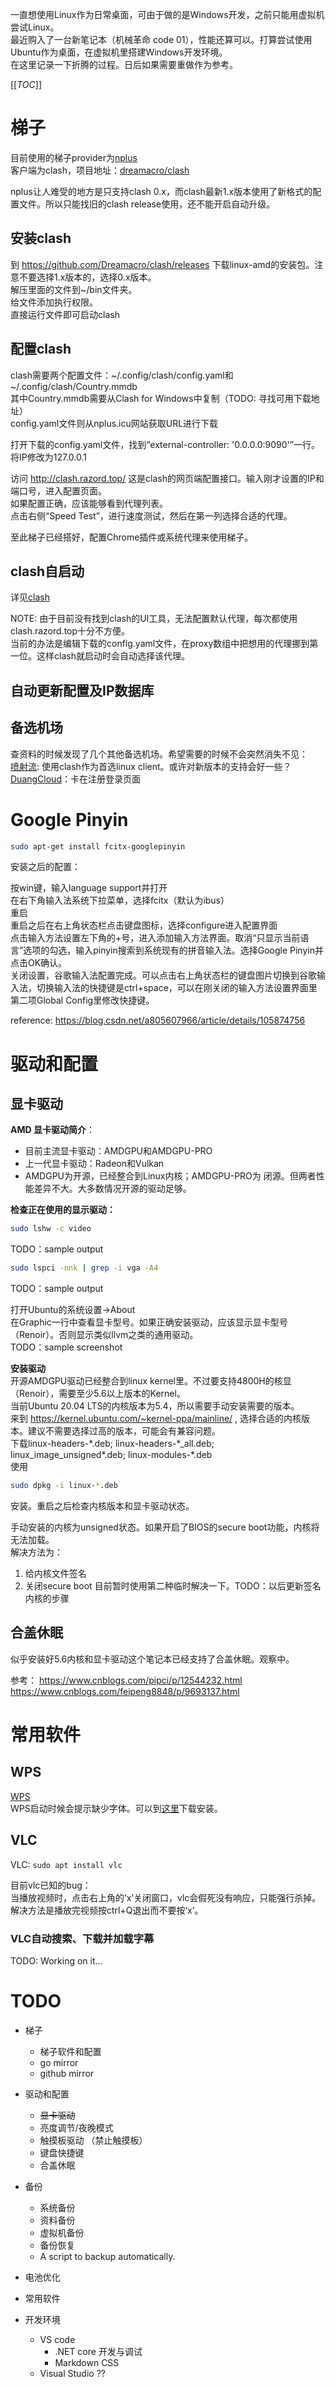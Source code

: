 一直想使用Linux作为日常桌面，可由于做的是Windows开发，之前只能用虚拟机尝试Linux。  
最近购入了一台新笔记本（机械革命 code 01），性能还算可以。打算尝试使用Ubuntu作为桌面，在虚拟机里搭建Windows开发环境。  
在这里记录一下折腾的过程。日后如果需要重做作为参考。

[[_TOC_]]

# 梯子

目前使用的梯子provider为[nplus](nplus.icu)  
客户端为clash，项目地址：[dreamacro/clash](https://github.com/Dreamacro/clash)

nplus让人难受的地方是只支持clash 0.x，而clash最新1.x版本使用了新格式的配置文件。所以只能找旧的clash release使用，还不能开启自动升级。

## 安装clash
到 https://github.com/Dreamacro/clash/releases 下载linux-amd的安装包。注意不要选择1.x版本的，选择0.x版本。  
解压里面的文件到~/bin文件夹。  
给文件添加执行权限。  
直接运行文件即可启动clash

## 配置clash
clash需要两个配置文件：~/.config/clash/config.yaml和~/.config/clash/Country.mmdb  
其中Country.mmdb需要从Clash for Windows中复制（TODO: 寻找可用下载地址）  
config.yaml文件则从nplus.icu网站获取URL进行下载  

打开下载的config.yaml文件，找到“external-controller: '0.0.0.0:9090'”一行。将IP修改为127.0.0.1

访问 http://clash.razord.top/ 这是clash的网页端配置接口。输入刚才设置的IP和端口号，进入配置页面。  
如果配置正确，应该能够看到代理列表。  
点击右侧“Speed Test”，进行速度测试，然后在第一列选择合适的代理。

至此梯子已经搭好，配置Chrome插件或系统代理来使用梯子。

## clash自启动
详见[clash](clash.md)  

NOTE: 由于目前没有找到clash的UI工具，无法配置默认代理，每次都使用clash.razord.top十分不方便。  
当前的办法是编辑下载的config.yaml文件，在proxy数组中把想用的代理挪到第一位。这样clash就启动时会自动选择该代理。

## 自动更新配置及IP数据库


## 备选机场
查资料的时候发现了几个其他备选机场。希望需要的时候不会突然消失不见：  
[喷射流](https://jetstream.zendesk.com/hc/zh-tw): 使用clash作为首选linux client。或许对新版本的支持会好一些？  
[DuangCloud](https://www.dcrelay.me/)：卡在注册登录页面


# Google Pinyin

```sh
sudo apt-get install fcitx-googlepinyin
```
安装之后的配置：

按win键，输入language support并打开  
在右下角输入法系统下拉菜单，选择fcitx（默认为ibus）  
重启  
重启之后在右上角状态栏点击键盘图标，选择configure进入配置界面  
点击输入方法设置左下角的+号，进入添加输入方法界面。取消“只显示当前语言”选项的勾选，输入pinyin搜索到系统现有的拼音输入法。选择Google Pinyin并点击OK确认。  
关闭设置，谷歌输入法配置完成。可以点击右上角状态栏的键盘图片切换到谷歌输入法，切换输入法的快捷键是ctrl+space，可以在刚关闭的输入方法设置界面里第二项Global Config里修改快捷键。


reference: https://blog.csdn.net/a805607966/article/details/105874756

# 驱动和配置

## 显卡驱动

**AMD 显卡驱动简介**：  
- 目前主流显卡驱动：AMDGPU和AMDGPU-PRO
- 上一代显卡驱动：Radeon和Vulkan
- AMDGPU为开源，已经整合到Linux内核；AMDGPU-PRO为 闭源。但两者性能差异不大。大多数情况开源的驱动足够。

**检查正在使用的显示驱动：**  
```sh
sudo lshw -c video
```
TODO：sample output


```sh
sudo lspci -nnk | grep -i vga -A4
```
TODO：sample output

打开Ubuntu的系统设置->About  
在Graphic一行中查看显卡型号。如果正确安装驱动，应该显示显卡型号（Renoir）。否则显示类似llvm之类的通用驱动。  
TODO：sample screenshot


**安装驱动**  
开源AMDGPU驱动已经整合到linux kernel里。不过要支持4800H的核显（Renoir），需要至少5.6以上版本的Kernel。  
当前Ubuntu 20.04 LTS的内核版本为5.4，所以需要手动安装需要的版本。  
来到 https://kernel.ubuntu.com/~kernel-ppa/mainline/ , 选择合适的内核版本。建议不需要选择过高的版本，可能会有兼容问题。  
下载linux-headers-\*.deb; linux-headers-\*_all.deb; linux_image_unsigned*.deb; linux-modules-*.deb  
使用
```sh
sudo dpkg -i linux-*.deb
```
安装。重启之后检查内核版本和显卡驱动状态。

手动安装的内核为unsigned状态。如果开启了BIOS的secure boot功能，内核将无法加载。  
解决方法为：
1. 给内核文件签名
2. 关闭secure boot
目前暂时使用第二种临时解决一下。TODO：以后更新签名内核的步骤


## 合盖休眠
似乎安装好5.6内核和显卡驱动这个笔记本已经支持了合盖休眠。观察中。

参考： https://www.cnblogs.com/pipci/p/12544232.html  
https://www.cnblogs.com/feipeng8848/p/9693137.html


# 常用软件

## WPS
[WPS](http://linux.wps.com/)  
WPS启动时候会提示缺少字体。可以到[这里](https://github.com/IamDH4/ttf-wps-fonts)下载安装。

## VLC
VLC: `sudo apt install vlc`

目前vlc已知的bug：  
当播放视频时，点击右上角的‘x’关闭窗口，vlc会假死没有响应，只能强行杀掉。解决方法是播放完视频按ctrl+Q退出而不要按‘x’。

### VLC自动搜索、下载并加载字幕
TODO: Working on it...

# TODO
- 梯子
  - 梯子软件和配置
  - go mirror
  - github mirror

- 驱动和配置
  - ~~显卡驱动~~
  - 亮度调节/夜晚模式
  - 触摸板驱动 （禁止触摸板）
  - 键盘快捷键
  - 合盖休眠

- 备份
  - 系统备份
  - 资料备份
  - 虚拟机备份
  - 备份恢复
  - A script to backup automatically.

- 电池优化

- 常用软件
- 开发环境
  - VS code
    - .NET core 开发与调试
    - Markdown CSS
  - Visual Studio ??
